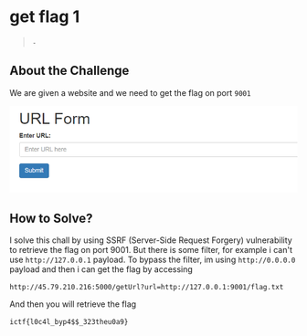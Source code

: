 # get flag 1
> `-`

## About the Challenge
We are given a website and we need to get the flag on port `9001`

![preview](images/preview.png)

## How to Solve?
I solve this chall by using SSRF (Server-Side Request Forgery) vulnerability to retrieve the flag on port 9001. But there is some filter, for example i can't use `http://127.0.0.1` payload. To bypass the filter, im using `http://0.0.0.0` payload and then i can get the flag by accessing
```
http://45.79.210.216:5000/getUrl?url=http://127.0.0.1:9001/flag.txt
```

And then you will retrieve the flag

```
ictf{l0c4l_byp4$$_323theu0a9}
```
